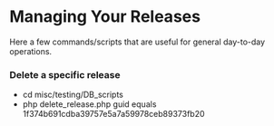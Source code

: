 # Managing Your Releases

Here a few commands/scripts that are useful for general day-to-day operations.

### Delete a specific release

* cd misc/testing/DB_scripts
* php delete_release.php guid equals 1f374b691cdba39757e5a7a59978ceb89373fb20